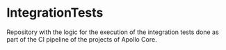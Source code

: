 # IntegrationTests
Repository with the logic for the execution of the integration tests done as part of the CI pipeline of the projects of Apollo Core.
